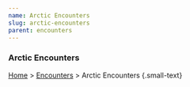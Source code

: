 ```yaml
---
name: Arctic Encounters
slug: arctic-encounters
parent: encounters
---
```

### Arctic Encounters
[Home](dm-operations-center) > [Encounters](encounters) > Arctic Encounters {.small-text}

